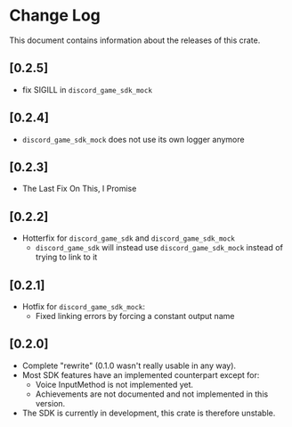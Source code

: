 # Change Log

This document contains information about the releases of this crate.

## [0.2.5]

- fix SIGILL in `discord_game_sdk_mock`

## [0.2.4]

- `discord_game_sdk_mock` does not use its own logger anymore

## [0.2.3]

- The Last Fix On This, I Promise

## [0.2.2]

- Hotterfix for `discord_game_sdk` and `discord_game_sdk_mock`
    - `discord_game_sdk` will instead use `discord_game_sdk_mock` instead of trying to link to it

## [0.2.1]

- Hotfix for `discord_game_sdk_mock`:
    - Fixed linking errors by forcing a constant output name

## [0.2.0]

- Complete "rewrite" (0.1.0 wasn't really usable in any way).
- Most SDK features have an implemented counterpart except for:
    - Voice InputMethod is not implemented yet.
    - Achievements are not documented and not implemented in this version.
- The SDK is currently in development, this crate is therefore unstable.

